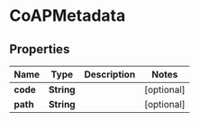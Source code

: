 

# CoAPMetadata


## Properties

Name | Type | Description | Notes
------------ | ------------- | ------------- | -------------
**code** | **String** |  |  [optional]
**path** | **String** |  |  [optional]



